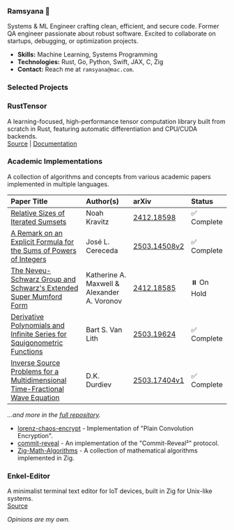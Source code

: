 ### Ramsyana 👋

Systems & ML Engineer crafting clean, efficient, and secure code. Former QA engineer passionate about robust software. Excited to collaborate on startups, debugging, or optimization projects.

- **Skills:** Machine Learning, Systems Programming
- **Technologies:** Rust, Go, Python, Swift, JAX, C, Zig
- **Contact:** Reach me at `ramsyana@mac.com`.


### Selected Projects

### RustTensor
A learning-focused, high-performance tensor computation library built from scratch in Rust, featuring automatic differentiation and CPU/CUDA backends.  
[Source](https://github.com/ramsyana/RustTensor) | [Documentation](https://deepwiki.com/ramsyana/RustTensor)

### Academic Implementations
A collection of algorithms and concepts from various academic papers implemented in multiple languages.

| Paper Title | Author(s) | arXiv | Status |
|:------------|:----------|:------|:--------|
| [Relative Sizes of Iterated Sumsets](https://github.com/ramsyana/Math-Papers-with-Code/blob/main/papers/iterated-sumsets/) | Noah Kravitz | [2412.18598](https://arxiv.org/pdf/2412.18598) | ✅ Complete |
| [A Remark on an Explicit Formula for the Sums of Powers of Integers](https://github.com/ramsyana/Math-Papers-with-Code/blob/main/papers/stirling-numbers-power-sums/) | José L. Cereceda | [2503.14508v2](https://arxiv.org/pdf/2503.14508v2) | ✅ Complete |
| [The Neveu-Schwarz Group and Schwarz's Extended Super Mumford Form](https://github.com/ramsyana/Math-Papers-with-Code/blob/main/papers/super-mumford/) | Katherine A. Maxwell & Alexander A. Voronov | [2412.18585](https://arxiv.org/pdf/2412.18585) | ⏸️ On Hold |
| [Derivative Polynomials and Infinite Series for Squigonometric Functions](https://github.com/ramsyana/Math-Papers-with-Code/blob/main/papers/squigonometry/) | Bart S. Van Lith | [2503.19624](https://arxiv.org/abs/2503.19624) | ✅ Complete |
| [Inverse Source Problems for a Multidimensional Time-Fractional Wave Equation](https://github.com/ramsyana/Math-Papers-with-Code/blob/main/papers/frac-wave-inverse-problems/) | D.K. Durdiev | [2503.17404v1](https://arxiv.org/abs/2503.17404v1) | ✅ Complete |



*...and more in the [full repository](https://github.com/ramsyana/Math-Papers-with-Code).*


- [lorenz-chaos-encrypt](https://github.com/ramsyana/lorenz-chaos-encrypt) - Implementation of "Plain Convolution Encryption".
- [commit-reveal](https://github.com/ramsyana/commit-reveal) - An implementation of the "Commit-Reveal²" protocol.
- [Zig-Math-Algorithms](https://github.com/ramsyana/Zig-Math-Algorithms) - A collection of mathematical algorithms implemented in Zig.

### Enkel-Editor
A minimalist terminal text editor for IoT devices, built in Zig for Unix-like systems.  
[Source](https://github.com/ramsyana/Enkel-Editor)



*Opinions are my own.*
